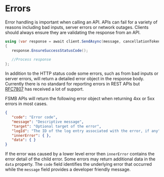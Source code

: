 # Errors

Error handling is important when calling an API. APIs can fail for a variety of reasons including bad inputs, server errors or network outages. Clients should always ensure they are validating the response from an API. 

```csharp
using (var response = await client.SendAsync(message, cancellationToken))
{
   response.EnsureSuccessStatusCode();
   
   //Process response
};
```

In addition to the HTTP status code some errors, such as from bad inputs or server errors, will return a detailed error object in the response body. Currently there is no standard for reporting errors in REST APIs but [RFC7807](https://tools.ietf.org/html/rfc7807) has received a lot of support.

FSMB APIs will return the following error object when returning 4xx or 5xx errors in most cases.

```json
{
   "code": "Error code",
   "message": "Descriptive message",
   "target": "Optional target of the error",
   "logId": "The ID of the log entry associated with the error, if any",
   "innerError": { },
   "data": { }
}
```

If the error was caused by a lower level error then `innerError` contains the error detail of the child error. Some errors may return additional data in the `data` property. The `code` field identifies the underlying error that occurred while the `message` field provides a developer friendly message.
